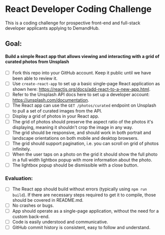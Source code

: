 # React Developer Coding Challenge

This is a coding challenge for prospective front-end and full-stack developer applicants applying to DemandHub.

## Goal:

#### Build a simple React app that allows viewing and interacting with a grid of curated photos from Unsplash

- [ ] Fork this repo into your GitHub account. Keep it public until we have been able to review it.
- [ ] Use `create-react-app` to set up a basic single-page React application as shown here: https://reactjs.org/docs/add-react-to-a-new-app.html.
- [ ] Refer to the Unsplash API docs here to set up a developer account: https://unsplash.com/documentation.
- [ ] The React app can use the `GET /photos/curated` endpoint on Unsplash to pull a set of curated images from the API.
- [ ] Display a grid of photos in your React app.
- [ ] The grid of photos should preserve the aspect ratio of the photos it's displaying, meaning it shouldn't crop the image in any way.
- [ ] The grid should be responsive, and should work in both portrait and landscape orientations on both mobile and desktop browsers.
- [ ] The grid should support pagination, i.e. you can scroll on grid of photos infinitely.
- [ ] When the user taps on a photo on the grid it should show the full photo in a full width lightbox popup with more information about the photo.
- [ ] The lightbox popup should be dismissible with a close button.

### Evaluation:
- [ ] The React app should build without errors (typically using `npm run build`). If there are necessary steps required to get it to compile, those should be covered in README.md.
- [ ] No crashes or bugs.
- [ ] App should operate as a single-page application, without the need for a custom back-end.
- [ ] Code is easily understood and communicative.
- [ ] GitHub commit history is consistent, easy to follow and understand.
